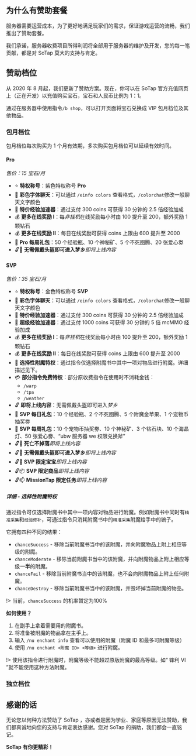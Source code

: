 ## 为什么有赞助套餐

服务器需要运营成本，为了更好地满足玩家们的需求，保证游戏运营的流畅，我们推出了赞助套餐。

我们承诺，服务器收费项目所得利润将全部用于服务器的维护及开发，您的每一笔贡献，都是对 SoTap 莫大的支持与肯定。

## 赞助档位

从 2020 年 8 月起，我们更新了赞助方案。现在，你可以在 SoTap 官方充值网页上（正在开发）以充值购买宝石，宝石和人民币比例为 1：1。

通过在服务器中使用指令`/b shop`，可以打开页面将宝石兑换成 VIP 包月档位及其他物品。

### 包月档位

包月档位每次购买为 1 个月有效期，多次购买包月档位可以延续有效时间。

#### Pro 

*售价：15 宝石/月*

- ⭐ **特权称号**：紫色特权称号 **Pro**
- 💬 **彩色字体聊天**：可以通过 `/einfo colors` 查看格式，`/colorchat`修改一般聊天文字颜色
- 💪 **特价经验加速器**：通过支付 300 coins 可获得 30 分钟的 2.5 倍经验加成
- 💰 **更多在线奖励 I**：每*非挂机*在线奖励每小时由 100 提升至 200，额外奖励 1 颗钻石
- 💰 **更多在线奖励 II**：每日在线奖励可获得 coins 上限由 600 提升至 2000
- 🎁 **Pro 每周礼包**：50 个经验瓶、10 个神秘矿、5 个不死图腾、20 张爱心劵
- 🔓🎩 **无需佩戴头盔即可进入梦乡***即将上线内容*

#### SVP

*售价：35 宝石/月*

- ⭐ **特权称号**：金色特权称号 **SVP**
- 💬 **彩色字体聊天**：可以通过 `/einfo colors` 查看格式，`/colorchat`修改一般聊天文字颜色
- 💪 **特价经验加速器**：通过支付 300 coins 可获得 30 分钟的 2.5 倍经验加成
- 💪 **超级经验加速器**：通过支付 1000 coins 可获得 30 分钟的 5 倍 mcMMO 经验加成
- 💰 **更多在线奖励 I**：每*非挂机*在线奖励每小时由 100 提升至 200，额外奖励 1 颗钻石
- 💰 **更多在线奖励 II**：每日在线奖励可获得 coins 上限由 600 提升至 2000
- 📏 **选择性附魔特权**：通过指令仅选择附魔书中其中一项对物品进行附魔。详细描述见下。
- 💳 **部分指令免费特权**：部分原收费指令在使用时不消耗金钱：
    - `/warp`
    - `/tpa`
    - `/weather`
- 🔓 **即将上线内容**：无需佩戴头盔即可进入*梦乡*
- 🎁 **SVP 每日礼包**：10 个经验瓶、2 个不死图腾、5 个附魔金苹果、1 个宠物币抽奖劵
- 🎁 **SVP 每周礼包**：10 个宠物币抽奖劵、10 个神秘矿、3 个钻石块、10 个海晶灯、50 张爱心劵、“ubw 服务器 we 权限兑换斧”
- 🔓🌿 **死亡不掉落***即将上线内容*
- 🔓🎩 **无需佩戴头盔即可进入梦乡***即将上线内容*
- 🔓🐾 **SVP 限定宝宝***即将上线内容*
- 🔓📦 **SVP 限定商品***即将上线内容*
- 🔓📫 **MissionTap 限定任务***即将上线内容*


##### 详细 - 选择性附魔特权

通过指令可仅选择附魔书中其中一项内容对物品进行附魔。例如附魔书中同时有`精准采集`和`经验修补`，可通过指令只消耗附魔书中的`精准采集`附魔给手中的镐子。

它拥有四种不同的结果：

- `chanceSuccess` - 移除当前附魔书当中的该附魔，并向附魔物品上附上相应等级的附魔。
- `chanceModerate` - 移除当前附魔书当中的该附魔，并向附魔物品上附上相应等级**一半**的附魔。
- `chanceFail` - 移除当前附魔书当中的该附魔，也不会向附魔物品上附上任何附魔。
- `chanceDestroy` - 移除当前附魔书当中的该附魔，并毁坏掉当前附魔的物品。

!> 当前，`chanceSuccess` 的机率暂定为100%

**如何使用？**

1. 在副手上拿着需要用的附魔书。
2. 将准备被附魔的物品拿在主手上。
3. 输入 `/nu enchant info` 查看可以使用的附魔（附魔 ID 和最多可附魔等级）
4. 使用 `/nu enchant <附魔 ID> <等级>` 进行附魔。

!> 使用该指令进行附魔时，附魔等级不能超过原版附魔的最高等级。如“ 锋利 VI ”就不能使用这种方法附魔。

### 独立档位

## 感谢的话

无论您以何种方法赞助了 SoTap ，亦或者是因为学业、家庭等原因无法赞助，我们都真诚地向您的支持与肯定表达感谢。您对 SoTap 的捐助，我们都会一直铭记。

**SoTap 有你更精彩！**

[2]:/Windfall/economy.md#爱心券
[3]:/plugins/sprite.md

